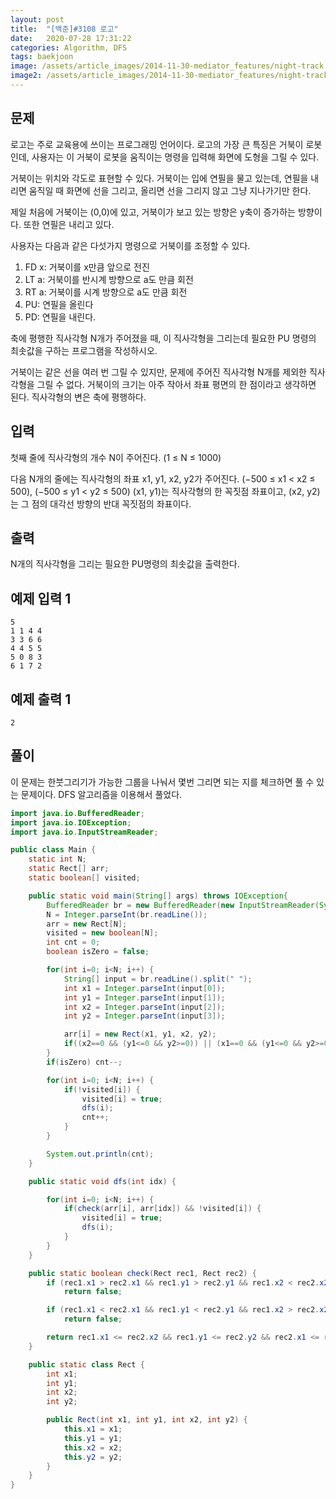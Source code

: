 ```yaml
---
layout: post
title:  "[백준]#3108 로고"
date:   2020-07-28 17:31:22
categories: Algorithm, DFS
tags: baekjoon
image: /assets/article_images/2014-11-30-mediator_features/night-track.JPG
image2: /assets/article_images/2014-11-30-mediator_features/night-track-mobile.JPG
---
```


문제
--------------------

로고는 주로 교육용에 쓰이는 프로그래밍 언어이다. 로고의 가장 큰 특징은 거북이 로봇인데, 사용자는 이 거북이 로봇을 움직이는 명령을 입력해 화면에 도형을 그릴 수 있다.

거북이는 위치와 각도로 표현할 수 있다. 거북이는 입에 연필을 물고 있는데, 연필을 내리면 움직일 때 화면에 선을 그리고, 올리면 선을 그리지 않고 그냥 지나가기만 한다.

제일 처음에 거북이는 (0,0)에 있고, 거북이가 보고 있는 방향은 y축이 증가하는 방향이다. 또한 연필은 내리고 있다.

사용자는 다음과 같은 다섯가지 명령으로 거북이를 조정할 수 있다.

1.  FD x: 거북이를 x만큼 앞으로 전진
2.  LT a: 거북이를 반시계 방향으로 a도 만큼 회전
3.  RT a: 거북이를 시계 방향으로 a도 만큼 회전
4.  PU: 연필을 올린다
5.  PD: 연필을 내린다.

축에 평행한 직사각형 N개가 주어졌을 때, 이 직사각형을 그리는데 필요한 PU 명령의 최솟값을 구하는 프로그램을 작성하시오.

거북이는 같은 선을 여러 번 그릴 수 있지만, 문제에 주어진 직사각형 N개를 제외한 직사각형을 그릴 수 없다. 거북이의 크기는 아주 작아서 좌표 평면의 한 점이라고 생각하면 된다. 직사각형의 변은 축에 평행하다.

입력
---------------------------

첫째 줄에 직사각형의 개수 N이 주어진다. (1 ≤ N ≤ 1000)

다음 N개의 줄에는 직사각형의 좌표 x1, y1, x2, y2가 주어진다. (−500 ≤ x1 < x2 ≤ 500), (−500 ≤ y1 < y2 ≤ 500) (x1, y1)는 직사각형의 한 꼭짓점 좌표이고, (x2, y2)는 그 점의 대각선 방향의 반대 꼭짓점의 좌표이다.

출력
----------------

N개의 직사각형을 그리는 필요한 PU명령의 최솟값을 출력한다.

예제 입력 1 
----------------------

```
5
1 1 4 4
3 3 6 6
4 4 5 5
5 0 8 3
6 1 7 2
```

예제 출력 1 
------------------------

```
2
```

풀이
--------------------------

이 문제는 한붓그리기가 가능한 그룹을 나눠서 몇번 그리면 되는 지를 체크하면 풀 수 있는 문제이다. DFS 알고리즘을 이용해서 풀었다.

```java
import java.io.BufferedReader;
import java.io.IOException;
import java.io.InputStreamReader;

public class Main {
    static int N;
    static Rect[] arr;
    static boolean[] visited;

    public static void main(String[] args) throws IOException{
        BufferedReader br = new BufferedReader(new InputStreamReader(System.in));
        N = Integer.parseInt(br.readLine());
        arr = new Rect[N];
        visited = new boolean[N];
        int cnt = 0;
        boolean isZero = false;

        for(int i=0; i<N; i++) {
            String[] input = br.readLine().split(" ");
            int x1 = Integer.parseInt(input[0]);
            int y1 = Integer.parseInt(input[1]);
            int x2 = Integer.parseInt(input[2]);
            int y2 = Integer.parseInt(input[3]);

            arr[i] = new Rect(x1, y1, x2, y2);
            if((x2==0 && (y1<=0 && y2>=0)) || (x1==0 && (y1<=0 && y2>=0))) isZero = true;
        }
        if(isZero) cnt--;

        for(int i=0; i<N; i++) {
            if(!visited[i]) {
                visited[i] = true;
                dfs(i);
                cnt++;
            }
        }

        System.out.println(cnt);
    }

    public static void dfs(int idx) {

        for(int i=0; i<N; i++) {
            if(check(arr[i], arr[idx]) && !visited[i]) {
                visited[i] = true;
                dfs(i);
            }
        }
    }

    public static boolean check(Rect rec1, Rect rec2) {
        if (rec1.x1 > rec2.x1 && rec1.y1 > rec2.y1 && rec1.x2 < rec2.x2 && rec1.y2 < rec2.y2)
            return false;

        if (rec1.x1 < rec2.x1 && rec1.y1 < rec2.y1 && rec1.x2 > rec2.x2 && rec1.y2 > rec2.y2)
            return false;

        return rec1.x1 <= rec2.x2 && rec1.y1 <= rec2.y2 && rec2.x1 <= rec1.x2 && rec2.y1 <= rec1.y2;
    }

    public static class Rect {
        int x1;
        int y1;
        int x2;
        int y2;

        public Rect(int x1, int y1, int x2, int y2) {
            this.x1 = x1;
            this.y1 = y1;
            this.x2 = x2;
            this.y2 = y2;
        }
    }
}
```
